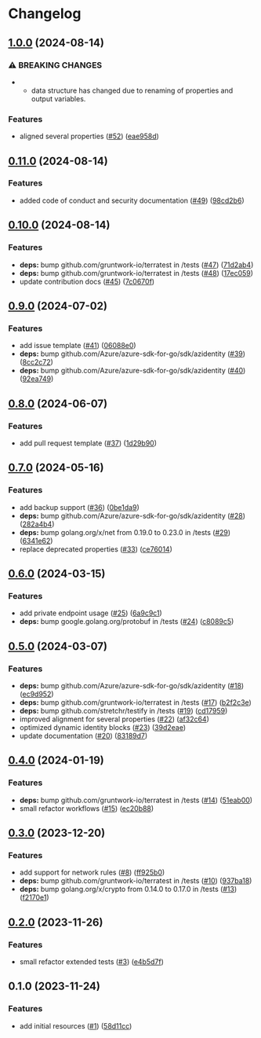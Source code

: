 # Changelog

## [1.0.0](https://github.com/CloudNationHQ/terraform-azure-cosmosdb/compare/v0.11.0...v1.0.0) (2024-08-14)


### ⚠ BREAKING CHANGES

* * data structure has changed due to renaming of properties and output variables.

### Features

* aligned several properties ([#52](https://github.com/CloudNationHQ/terraform-azure-cosmosdb/issues/52)) ([eae958d](https://github.com/CloudNationHQ/terraform-azure-cosmosdb/commit/eae958d3a21710ab4a1d79d4a18d4701ff3aa751))

## [0.11.0](https://github.com/CloudNationHQ/terraform-azure-cosmosdb/compare/v0.10.0...v0.11.0) (2024-08-14)


### Features

* added code of conduct and security documentation ([#49](https://github.com/CloudNationHQ/terraform-azure-cosmosdb/issues/49)) ([98cd2b6](https://github.com/CloudNationHQ/terraform-azure-cosmosdb/commit/98cd2b615e1acd8748333d907be760430ef18cdc))

## [0.10.0](https://github.com/CloudNationHQ/terraform-azure-cosmosdb/compare/v0.9.0...v0.10.0) (2024-08-14)


### Features

* **deps:** bump github.com/gruntwork-io/terratest in /tests ([#47](https://github.com/CloudNationHQ/terraform-azure-cosmosdb/issues/47)) ([71d2ab4](https://github.com/CloudNationHQ/terraform-azure-cosmosdb/commit/71d2ab4abf11244218825c4b197371f9c63321fd))
* **deps:** bump github.com/gruntwork-io/terratest in /tests ([#48](https://github.com/CloudNationHQ/terraform-azure-cosmosdb/issues/48)) ([17ec059](https://github.com/CloudNationHQ/terraform-azure-cosmosdb/commit/17ec0596f830aed714fe96d88568bf5e1b3684fa))
* update contribution docs ([#45](https://github.com/CloudNationHQ/terraform-azure-cosmosdb/issues/45)) ([7c0670f](https://github.com/CloudNationHQ/terraform-azure-cosmosdb/commit/7c0670f850cad43a60d9616c3b5bea77dc5f9c9d))

## [0.9.0](https://github.com/CloudNationHQ/terraform-azure-cosmosdb/compare/v0.8.0...v0.9.0) (2024-07-02)


### Features

* add issue template ([#41](https://github.com/CloudNationHQ/terraform-azure-cosmosdb/issues/41)) ([06088e0](https://github.com/CloudNationHQ/terraform-azure-cosmosdb/commit/06088e087ce4a708a06a2a339b4d3649f85591ca))
* **deps:** bump github.com/Azure/azure-sdk-for-go/sdk/azidentity ([#39](https://github.com/CloudNationHQ/terraform-azure-cosmosdb/issues/39)) ([8cc2c72](https://github.com/CloudNationHQ/terraform-azure-cosmosdb/commit/8cc2c72d0dbaa32e486e541cf75daa1b8542fb5f))
* **deps:** bump github.com/Azure/azure-sdk-for-go/sdk/azidentity ([#40](https://github.com/CloudNationHQ/terraform-azure-cosmosdb/issues/40)) ([92ea749](https://github.com/CloudNationHQ/terraform-azure-cosmosdb/commit/92ea7496d60bd1ee0c75d1c381125833e2dfc015))

## [0.8.0](https://github.com/CloudNationHQ/terraform-azure-cosmosdb/compare/v0.7.0...v0.8.0) (2024-06-07)


### Features

* add pull request template ([#37](https://github.com/CloudNationHQ/terraform-azure-cosmosdb/issues/37)) ([1d29b90](https://github.com/CloudNationHQ/terraform-azure-cosmosdb/commit/1d29b906cc251b2958ce835147fc4c0bb93bb08a))

## [0.7.0](https://github.com/CloudNationHQ/terraform-azure-cosmosdb/compare/v0.6.0...v0.7.0) (2024-05-16)


### Features

* add backup support ([#36](https://github.com/CloudNationHQ/terraform-azure-cosmosdb/issues/36)) ([0be1da9](https://github.com/CloudNationHQ/terraform-azure-cosmosdb/commit/0be1da9be1b173c89b1fc575bedfd289d3c88637))
* **deps:** bump github.com/Azure/azure-sdk-for-go/sdk/azidentity ([#28](https://github.com/CloudNationHQ/terraform-azure-cosmosdb/issues/28)) ([282a4b4](https://github.com/CloudNationHQ/terraform-azure-cosmosdb/commit/282a4b46485a3f761b538419f319d2c913929413))
* **deps:** bump golang.org/x/net from 0.19.0 to 0.23.0 in /tests ([#29](https://github.com/CloudNationHQ/terraform-azure-cosmosdb/issues/29)) ([6341e62](https://github.com/CloudNationHQ/terraform-azure-cosmosdb/commit/6341e6230f072451b7e511e1d1620faf6416e755))
* replace deprecated properties ([#33](https://github.com/CloudNationHQ/terraform-azure-cosmosdb/issues/33)) ([ce76014](https://github.com/CloudNationHQ/terraform-azure-cosmosdb/commit/ce76014eb3a60476762cc208ffe9506daea4fa79))

## [0.6.0](https://github.com/CloudNationHQ/terraform-azure-cosmosdb/compare/v0.5.0...v0.6.0) (2024-03-15)


### Features

* add private endpoint usage ([#25](https://github.com/CloudNationHQ/terraform-azure-cosmosdb/issues/25)) ([6a9c9c1](https://github.com/CloudNationHQ/terraform-azure-cosmosdb/commit/6a9c9c1b2997529a88c8f933c64f539e887e8f62))
* **deps:** bump google.golang.org/protobuf in /tests ([#24](https://github.com/CloudNationHQ/terraform-azure-cosmosdb/issues/24)) ([c8089c5](https://github.com/CloudNationHQ/terraform-azure-cosmosdb/commit/c8089c54ef45094118129d65f68cb899eb676cc3))

## [0.5.0](https://github.com/CloudNationHQ/terraform-azure-cosmosdb/compare/v0.4.0...v0.5.0) (2024-03-07)


### Features

* **deps:** bump github.com/Azure/azure-sdk-for-go/sdk/azidentity ([#18](https://github.com/CloudNationHQ/terraform-azure-cosmosdb/issues/18)) ([ec9d952](https://github.com/CloudNationHQ/terraform-azure-cosmosdb/commit/ec9d952f0b58424d10a41a2180861b379d9b5611))
* **deps:** bump github.com/gruntwork-io/terratest in /tests ([#17](https://github.com/CloudNationHQ/terraform-azure-cosmosdb/issues/17)) ([b2f2c3e](https://github.com/CloudNationHQ/terraform-azure-cosmosdb/commit/b2f2c3ec83ffb31f60d6408e0f5f32ad661816c7))
* **deps:** bump github.com/stretchr/testify in /tests ([#19](https://github.com/CloudNationHQ/terraform-azure-cosmosdb/issues/19)) ([cd17959](https://github.com/CloudNationHQ/terraform-azure-cosmosdb/commit/cd1795952a28ba697fad57b2392396e0229d3043))
* improved alignment for several properties ([#22](https://github.com/CloudNationHQ/terraform-azure-cosmosdb/issues/22)) ([af32c64](https://github.com/CloudNationHQ/terraform-azure-cosmosdb/commit/af32c6423aa27b21ed885d0c88abae3765377a8d))
* optimized dynamic identity blocks ([#23](https://github.com/CloudNationHQ/terraform-azure-cosmosdb/issues/23)) ([39d2eae](https://github.com/CloudNationHQ/terraform-azure-cosmosdb/commit/39d2eae51182f54a9be0278f404658a67bba4daf))
* update documentation ([#20](https://github.com/CloudNationHQ/terraform-azure-cosmosdb/issues/20)) ([83189d7](https://github.com/CloudNationHQ/terraform-azure-cosmosdb/commit/83189d754e611135a3868f3c54bd09a8a53d154a))

## [0.4.0](https://github.com/CloudNationHQ/terraform-azure-cosmosdb/compare/v0.3.0...v0.4.0) (2024-01-19)


### Features

* **deps:** bump github.com/gruntwork-io/terratest in /tests ([#14](https://github.com/CloudNationHQ/terraform-azure-cosmosdb/issues/14)) ([51eab00](https://github.com/CloudNationHQ/terraform-azure-cosmosdb/commit/51eab008982318d745faf1c342f671552631dfed))
* small refactor workflows ([#15](https://github.com/CloudNationHQ/terraform-azure-cosmosdb/issues/15)) ([ec20b88](https://github.com/CloudNationHQ/terraform-azure-cosmosdb/commit/ec20b88cd0d4526d1ce45c44fcdc258e8c130398))

## [0.3.0](https://github.com/CloudNationHQ/terraform-azure-cosmosdb/compare/v0.2.0...v0.3.0) (2023-12-20)


### Features

* add support for network rules ([#8](https://github.com/CloudNationHQ/terraform-azure-cosmosdb/issues/8)) ([ff925b0](https://github.com/CloudNationHQ/terraform-azure-cosmosdb/commit/ff925b0cf1992b5afbb5e8e20c46ea0059c7ed51))
* **deps:** bump github.com/gruntwork-io/terratest in /tests ([#10](https://github.com/CloudNationHQ/terraform-azure-cosmosdb/issues/10)) ([937ba18](https://github.com/CloudNationHQ/terraform-azure-cosmosdb/commit/937ba1857c294830f3ecf69180426eccf4e4306e))
* **deps:** bump golang.org/x/crypto from 0.14.0 to 0.17.0 in /tests ([#13](https://github.com/CloudNationHQ/terraform-azure-cosmosdb/issues/13)) ([f2170e1](https://github.com/CloudNationHQ/terraform-azure-cosmosdb/commit/f2170e1113bf8fa24047daa320a983bd82779882))

## [0.2.0](https://github.com/CloudNationHQ/terraform-azure-cosmosdb/compare/v0.1.0...v0.2.0) (2023-11-26)


### Features

* small refactor extended tests ([#3](https://github.com/CloudNationHQ/terraform-azure-cosmosdb/issues/3)) ([e4b5d7f](https://github.com/CloudNationHQ/terraform-azure-cosmosdb/commit/e4b5d7f9ff32bcee5b0d973a8e97f7ce990a4436))

## 0.1.0 (2023-11-24)


### Features

* add initial resources ([#1](https://github.com/CloudNationHQ/terraform-azure-cosmosdb/issues/1)) ([58d11cc](https://github.com/CloudNationHQ/terraform-azure-cosmosdb/commit/58d11ccd8721aecb5a3a4d03109ca32753165442))
